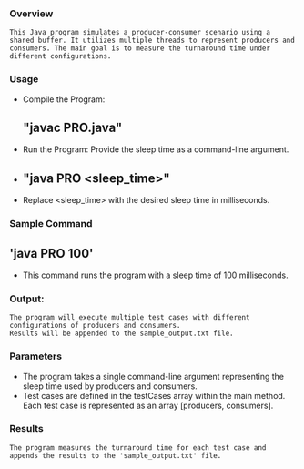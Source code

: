 ### Overview
    This Java program simulates a producer-consumer scenario using a shared buffer. It utilizes multiple threads to represent producers and consumers. The main goal is to measure the turnaround time under different configurations.

### Usage
* Compile the Program: 
    ## "javac PRO.java"
* Run the Program: Provide the sleep time as a command-line argument.
*   ## "java PRO <sleep_time>"
* Replace <sleep_time> with the desired sleep time in milliseconds.
### Sample Command
 ## 'java PRO 100'
 * This command runs the program with a sleep time of 100 milliseconds.
### Output:
    The program will execute multiple test cases with different configurations of producers and consumers.
    Results will be appended to the sample_output.txt file.
### Parameters
* The program takes a single command-line argument representing the sleep time used by producers and consumers.
* Test cases are defined in the testCases array within the main method. Each test case is represented as an array [producers, consumers].

### Results
    The program measures the turnaround time for each test case and appends the results to the 'sample_output.txt' file.
